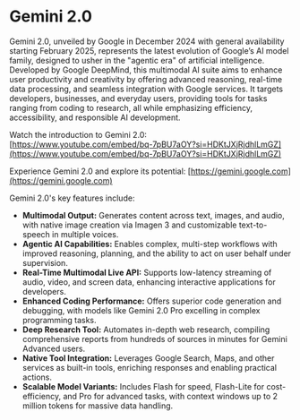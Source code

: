 # Gemini 2.0

Gemini 2.0, unveiled by Google in December 2024 with general availability starting February 2025, represents the latest evolution of Google’s AI model family, designed to usher in the "agentic era" of artificial intelligence. Developed by Google DeepMind, this multimodal AI suite aims to enhance user productivity and creativity by offering advanced reasoning, real-time data processing, and seamless integration with Google services. It targets developers, businesses, and everyday users, providing tools for tasks ranging from coding to research, all while emphasizing efficiency, accessibility, and responsible AI development.

Watch the introduction to Gemini 2.0: [https://www.youtube.com/embed/bq-7pBU7aOY?si=HDKtJXjRjdhlLmGZ](https://www.youtube.com/embed/bq-7pBU7aOY?si=HDKtJXjRjdhlLmGZ)

Experience Gemini 2.0 and explore its potential: [https://gemini.google.com](https://gemini.google.com)

Gemini 2.0's key features include:

*   **Multimodal Output:** Generates content across text, images, and audio, with native image creation via Imagen 3 and customizable text-to-speech in multiple voices.
*   **Agentic AI Capabilities:** Enables complex, multi-step workflows with improved reasoning, planning, and the ability to act on user behalf under supervision.
*   **Real-Time Multimodal Live API:** Supports low-latency streaming of audio, video, and screen data, enhancing interactive applications for developers.
*   **Enhanced Coding Performance:** Offers superior code generation and debugging, with models like Gemini 2.0 Pro excelling in complex programming tasks.
*   **Deep Research Tool:** Automates in-depth web research, compiling comprehensive reports from hundreds of sources in minutes for Gemini Advanced users.
*   **Native Tool Integration:** Leverages Google Search, Maps, and other services as built-in tools, enriching responses and enabling practical actions.
*   **Scalable Model Variants:** Includes Flash for speed, Flash-Lite for cost-efficiency, and Pro for advanced tasks, with context windows up to 2 million tokens for massive data handling.

